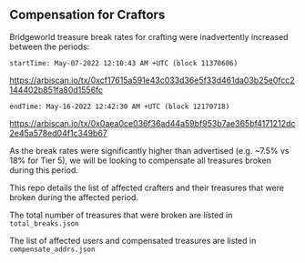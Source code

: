 
## Compensation for Craftors

Bridgeworld treasure break rates for crafting were inadvertently increased between the periods:

```
startTime: May-07-2022 12:10:43 AM +UTC (block 11370606)
```
https://arbiscan.io/tx/0xcf17615a591e43c033d36e5f33d461da03b25e0fcc2144402b851fa80d1556fc

```
endTime: May-16-2022 12:42:30 AM +UTC (block 12170718)
```
https://arbiscan.io/tx/0x0aea0ce036f36ad44a59bf953b7ae365bf4171212dc2e45a578ed04f1c349b67

As the break rates were significantly higher than advertised (e.g. ~7.5% vs 18% for Tier 5), we will be looking to compensate all treasures broken during this period.

This repo details the list of affected crafters and their treasures that were broken during the affected period.

The total number of treasures that were broken are listed in `total_breaks.json`

The list of affected users and compensated treasures are listed in `compensate_addrs.json`
